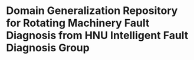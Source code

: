 # Domain Generalization Repository for Rotating Machinery Fault Diagnosis from HNU Intelligent Fault Diagnosis Group
